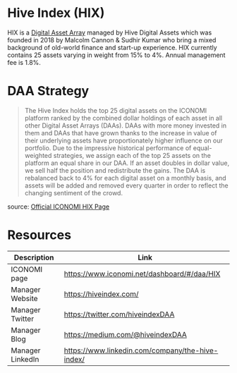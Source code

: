 # Hive Index (HIX)
HIX is a [Digital Asset Array](../Digital-Asset-Arrays.md) managed by Hive Digital Assets which was founded in 2018 by Malcolm Cannon & Sudhir Kumar who bring a mixed background of old-world finance and start-up experience. HIX currently contains 25 assets varying in weight from 15% to 4%. Annual management fee is 1.8%.

# DAA Strategy
> The Hive Index holds the top 25 digital assets on the ICONOMI platform ranked by the combined dollar holdings of each asset in all other Digital Asset Arrays (DAAs). DAAs with more money invested in them and DAAs that have grown thanks to the increase in value of their underlying assets have proportionately higher influence on our portfolio. Due to the impressive historical performance of equal-weighted strategies, we assign each of the top 25 assets on the platform an equal share in our DAA. If an asset doubles in dollar value, we sell half the position and redistribute the gains. The DAA is rebalanced back to 4% for each digital asset on a monthly basis, and assets will be added and removed every quarter in order to reflect the changing sentiment of the crowd.

source: [Official ICONOMI HIX Page](https://www.iconomi.net/dashboard/#/daa/HIX)

# Resources
Description | Link 
---|---
ICONOMI page | https://www.iconomi.net/dashboard/#/daa/HIX
Manager Website | https://hiveindex.com/
Manager Twitter | https://twitter.com/hiveindexDAA
Manager Blog | https://medium.com/@hiveindexDAA
Manager LinkedIn | https://www.linkedin.com/company/the-hive-index/
